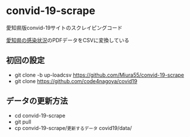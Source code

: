 # convid-19-scrape
愛知県版convid-19サイトのスクレイピングコード

[愛知県の感染状況](https://www.pref.aichi.jp/site/covid19-aichi/kansensya-kensa.html)のPDFデータをCSVに変換している

## 初回の設定
- git clone -b up-loadcsv https://github.com/Miura55/convid-19-scrape
- git clone https://github.com/code4nagoya/covid19

## データの更新方法
- cd convid-19-scrape
- git pull 
- cp convid-19-scrape/```更新するデータ``` covid19/data/
